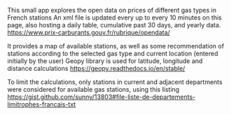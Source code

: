 This small app explores the open data on prices of different gas types in French stations
An xml file is updated every up to every 10 minutes on this page, also hosting a daily table, cumulative past 30 days, and yearly data.
https://www.prix-carburants.gouv.fr/rubrique/opendata/


It provides a map of available stations, as well as some recommendation of stations according to the selected gas type and current location (entered initially by the user)
Geopy library is used for latitude, longitude and distance calculations
https://geopy.readthedocs.io/en/stable/

To limit the calculations, only stations in current and adjacent departments were considered for available gas stations, using this listing https://gist.github.com/sunny/13803#file-liste-de-departements-limitrophes-francais-txt



